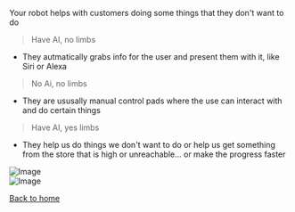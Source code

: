 Your robot helps with customers doing some things that they don't want to do

> Have AI, no limbs
- They autmatically grabs info for the user and present them with it, like Siri or Alexa

> No Ai, no limbs
- They are ususally manual control pads where the use can interact with and do certain things 

> Have AI, yes limbs
- They help us do things we don't want to do or help us get something from the store that is high or unreachable... or make the progress faster

![Image](https://media.pri.org/s3fs-public/styles/story_main/public/images/2019/08/robot_lead_crop.jpg?itok=Uc4umkLW)  
![Image](https://www.pymnts.com/wp-content/uploads/2018/11/Amazon-Alexa-global-expansion.jpg)

[Back to home](../home.md)  